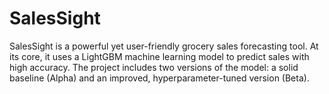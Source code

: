 # SalesSight
SalesSight is a powerful yet user-friendly grocery sales forecasting tool. At its core, it uses a LightGBM machine learning model to predict sales with high accuracy. The project includes two versions of the model: a solid baseline (Alpha) and an improved, hyperparameter-tuned version (Beta).
